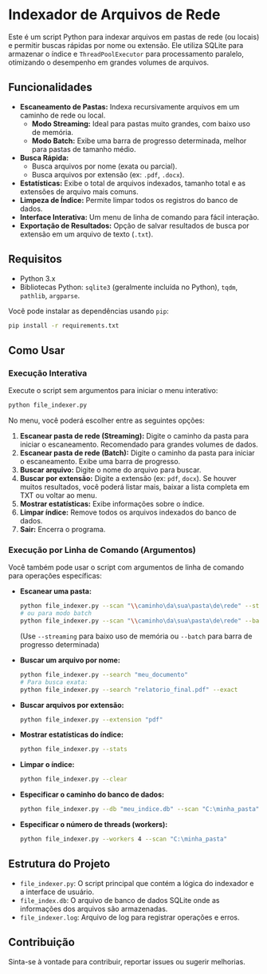# Indexador de Arquivos de Rede

Este é um script Python para indexar arquivos em pastas de rede (ou locais) e permitir buscas rápidas por nome ou extensão. Ele utiliza SQLite para armazenar o índice e `ThreadPoolExecutor` para processamento paralelo, otimizando o desempenho em grandes volumes de arquivos.

## Funcionalidades

- **Escaneamento de Pastas:** Indexa recursivamente arquivos em um caminho de rede ou local.
  - **Modo Streaming:** Ideal para pastas muito grandes, com baixo uso de memória.
  - **Modo Batch:** Exibe uma barra de progresso determinada, melhor para pastas de tamanho médio.
- **Busca Rápida:**
  - Busca arquivos por nome (exata ou parcial).
  - Busca arquivos por extensão (ex: `.pdf`, `.docx`).
- **Estatísticas:** Exibe o total de arquivos indexados, tamanho total e as extensões de arquivo mais comuns.
- **Limpeza de Índice:** Permite limpar todos os registros do banco de dados.
- **Interface Interativa:** Um menu de linha de comando para fácil interação.
- **Exportação de Resultados:** Opção de salvar resultados de busca por extensão em um arquivo de texto (`.txt`).

## Requisitos

- Python 3.x
- Bibliotecas Python: `sqlite3` (geralmente incluída no Python), `tqdm`, `pathlib`, `argparse`.

Você pode instalar as dependências usando `pip`:

```bash
pip install -r requirements.txt
```

## Como Usar

### Execução Interativa

Execute o script sem argumentos para iniciar o menu interativo:

```bash
python file_indexer.py
```

No menu, você poderá escolher entre as seguintes opções:

1.  **Escanear pasta de rede (Streaming):** Digite o caminho da pasta para iniciar o escaneamento. Recomendado para grandes volumes de dados.
2.  **Escanear pasta de rede (Batch):** Digite o caminho da pasta para iniciar o escaneamento. Exibe uma barra de progresso.
3.  **Buscar arquivo:** Digite o nome do arquivo para buscar.
4.  **Buscar por extensão:** Digite a extensão (ex: `pdf`, `docx`). Se houver muitos resultados, você poderá listar mais, baixar a lista completa em TXT ou voltar ao menu.
5.  **Mostrar estatísticas:** Exibe informações sobre o índice.
6.  **Limpar índice:** Remove todos os arquivos indexados do banco de dados.
0.  **Sair:** Encerra o programa.

### Execução por Linha de Comando (Argumentos)

Você também pode usar o script com argumentos de linha de comando para operações específicas:

-   **Escanear uma pasta:**
    ```bash
    python file_indexer.py --scan "\\caminho\da\sua\pasta\de\rede" --streaming
    # ou para modo batch
    python file_indexer.py --scan "\\caminho\da\sua\pasta\de\rede" --batch
    ```
    (Use `--streaming` para baixo uso de memória ou `--batch` para barra de progresso determinada)

-   **Buscar um arquivo por nome:**
    ```bash
    python file_indexer.py --search "meu_documento"
    # Para busca exata:
    python file_indexer.py --search "relatorio_final.pdf" --exact
    ```

-   **Buscar arquivos por extensão:**
    ```bash
    python file_indexer.py --extension "pdf"
    ```

-   **Mostrar estatísticas do índice:**
    ```bash
    python file_indexer.py --stats
    ```

-   **Limpar o índice:**
    ```bash
    python file_indexer.py --clear
    ```

-   **Especificar o caminho do banco de dados:**
    ```bash
    python file_indexer.py --db "meu_indice.db" --scan "C:\minha_pasta"
    ```

-   **Especificar o número de threads (workers):**
    ```bash
    python file_indexer.py --workers 4 --scan "C:\minha_pasta"
    ```

## Estrutura do Projeto

-   `file_indexer.py`: O script principal que contém a lógica do indexador e a interface de usuário.
-   `file_index.db`: O arquivo de banco de dados SQLite onde as informações dos arquivos são armazenadas.
-   `file_indexer.log`: Arquivo de log para registrar operações e erros.

## Contribuição

Sinta-se à vontade para contribuir, reportar issues ou sugerir melhorias.